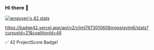 ### Hi there 👋

[![wnguyen's 42 stats](https://badge42.vercel.app/api/v2/cljml7673010608mgqsigylm6/stats?cursusId=21&coalitionId=46)](https://github.com/JaeSeoKim/badge42)

https://badge42.vercel.app/api/v2/cljml7673010608mgqsigylm6/stats?cursusId=21&coalitionId=46

✅ 42 ProjectScore Badge!

